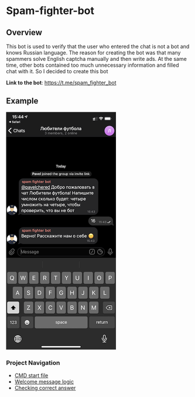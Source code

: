 # Spam-fighter-bot

## Overview

This bot is used to verify that the user who entered the chat is not a bot
and knows Russian language. The reason for creating the bot was that many 
spammers solve English captcha manually and then write ads. At the same 
time, other bots contained too much unnecessary information and filled chat
with it. So I decided to create this bot

**Link to the bot**: https://t.me/spam_fighter_bot

## Example

![example](/.github/example.png)

### Project Navigation

- [CMD start file](./cmd/spam_fighter_bot/spam_fighter_bot)
- [Welcome message logic](./internal/handler/userJoined.go)
- [Checking correct answer](./internal/handler/text.go)
